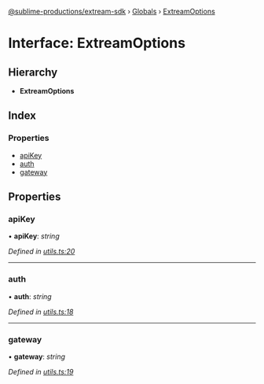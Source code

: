 [@sublime-productions/extream-sdk](../README.md) › [Globals](../globals.md) › [ExtreamOptions](extreamoptions.md)

# Interface: ExtreamOptions

## Hierarchy

* **ExtreamOptions**

## Index

### Properties

* [apiKey](extreamoptions.md#apikey)
* [auth](extreamoptions.md#auth)
* [gateway](extreamoptions.md#gateway)

## Properties

###  apiKey

• **apiKey**: *string*

*Defined in [utils.ts:20](https://github.com/Extream-SaaS/ex-sdk/blob/fc506a8/src/utils.ts#L20)*

___

###  auth

• **auth**: *string*

*Defined in [utils.ts:18](https://github.com/Extream-SaaS/ex-sdk/blob/fc506a8/src/utils.ts#L18)*

___

###  gateway

• **gateway**: *string*

*Defined in [utils.ts:19](https://github.com/Extream-SaaS/ex-sdk/blob/fc506a8/src/utils.ts#L19)*
